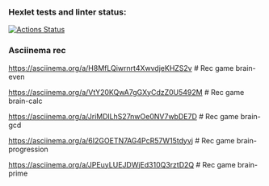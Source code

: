 ### Hexlet tests and linter status:
[![Actions Status](https://github.com/YAV88/python-project-49/workflows/hexlet-check/badge.svg)](https://github.com/YAV88/python-project-49/actions)


### Asciinema rec
https://asciinema.org/a/H8MfLQiwrnrt4XwvdjeKHZS2v   # Rec game brain-even

https://asciinema.org/a/VtY20KQwA7gGXyCdzZ0U5492M   # Rec game brain-calc

https://asciinema.org/a/JriMDlLhS27nwOe0NV7wbDE7D   # Rec game brain-gcd

https://asciinema.org/a/6I2GOETN7AG4PcR57W15tdyvj   # Rec game brain-progression

https://asciinema.org/a/JPEuyLUEJDWjEd310Q3rztD2Q   # Rec game brain-prime